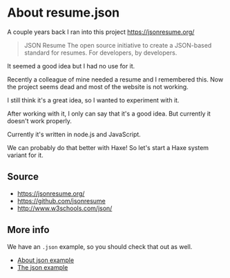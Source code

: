 # About resume.json

A couple years back I ran into this project <https://jsonresume.org/>

> JSON Resume
> The open source initiative to create a JSON-based standard for resumes. For developers, by developers.

It seemed a good idea but I had no use for it.


Recently a colleague of mine needed a resume and I remembered this.
Now the project seems dead and most of the website is not working.

I still think it's a great idea, so I wanted to experiment with it.

After working with it, I only can say that it's a good idea. But currently it doesn't work properly.


Currently it's written in node.js and JavaScript.

We can probably do that better with Haxe!
So let's start a Haxe system variant for it.


## Source

- <https://jsonresume.org/>
- <https://github.com/jsonresume>
- <http://www.w3schools.com/json/>

## More info

We have an `.json` example, so you should check that out as well.

- [About json example](../08json/about.md)
- [The json example](../08json/example.md)
